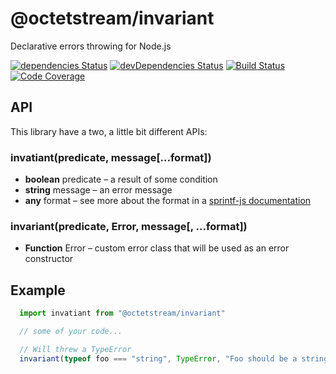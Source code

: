 # @octetstream/invariant

Declarative errors throwing for Node.js

[![dependencies Status](https://david-dm.org/octet-stream/invariant/status.svg)](https://david-dm.org/octet-stream/invariant)
[![devDependencies Status](https://david-dm.org/octet-stream/invariant/dev-status.svg)](https://david-dm.org/octet-stream/invariant?type=dev)
[![Build Status](https://travis-ci.org/octet-stream/invariant.svg?branch=master)](https://travis-ci.org/octet-stream/invariant)
[![Code Coverage](https://codecov.io/github/octet-stream/invariant/coverage.svg?branch=master)](https://codecov.io/github/octet-stream/invariant?branch=master)

## API

This library have a two, a little bit different APIs:

### invatiant(predicate, message[...format])

  - **boolean** predicate – a result of some condition
  - **string** message – an error message
  - **any** format – see more about the format in a [sprintf-js documentation](https://github.com/alexei/sprintf.js)

### invariant(predicate, Error, message[, ...format])
  - **Function** Error – custom error class that will be used as an error constructor

## Example

```js
  import invatiant from "@octetstream/invariant"

  // some of your code...

  // Will threw a TypeError
  invariant(typeof foo === "string", TypeError, "Foo should be a string, but given type is: %s", typeof foo)
```
